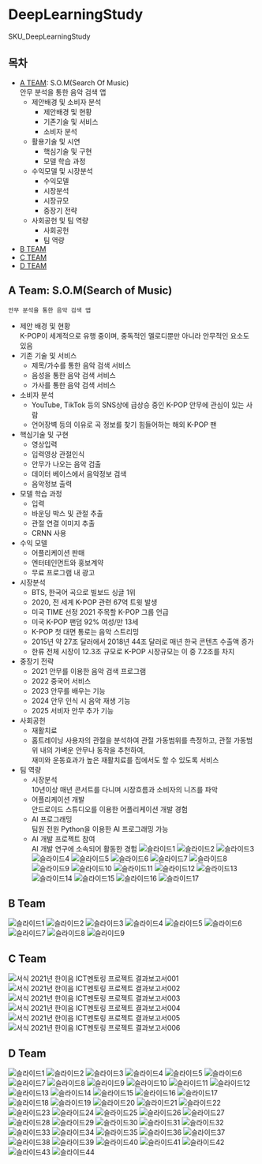# DeepLearningStudy
SKU_DeepLearningStudy


## 목차
- [A TEAM](#A-Team): S.O.M(Search Of Music)  
  안무 분석을 통한 음악 검색 앱  
  - 제안배경 및 소비자 분석
    - 제안배경 및 현황
    - 기존기술 및 서비스
    - 소비자 분석
  - 활용기술 및 시연
    - 핵심기술 및 구현
    - 모델 학습 과정
  - 수익모델 및 시장분석
    - 수익모델
    - 시장분석
    - 시장규모
    - 중장기 전략
  - 사회공헌 및 팀 역량
    - 사회공헌
    - 팀 역량
- [B TEAM](#B-Team)  
- [C TEAM](#C-Team)  
- [D TEAM](#D-Team)  

## A Team: S.O.M(Search of Music)
    안무 분석을 통한 음악 검색 앱  
    
  - 제안 배경 및 현황  
    K-POP이 세계적으로 유행 중이며, 중독적인 멜로디뿐만 아니라 안무적인 요소도 있음
  - 기존 기술 및 서비스  
    - 제목/가수를 통한 음악 검색 서비스
    - 음성을 통한 음악 검색 서비스
    - 가사를 통한 음악 검색 서비스
  - 소비자 분석
    - YouTube, TikTok 등의 SNS상에 급상승 중인 K-POP 안무에 관심이 있는 사람
    - 언어장벽 등의 이유로 곡 정보를 찾기 힘들어하는 해외 K-POP 팬
  - 핵심기술 및 구현
    - 영상입력
    - 입력영상 관절인식
    - 안무가 나오는 음악 검출
    - 데이터 베이스에서 음악정보 검색
    - 음악정보 출력
  - 모델 학습 과정
    - 입력
    - 바운딩 박스 및 관절 추출
    - 관절 연결 이미지 추출
    - CRNN 사용
  - 수익 모델
    - 어플리케이션 판매
    - 엔터테인먼트와 홍보계약
    - 무료 프로그램 내 광고
  - 시장분석
    - BTS, 한국어 곡으로 빌보드 싱글 1위
    - 2020, 전 세계 K-POP 관련 67억 트윗 발생
    - 미국 TIME 선정 2021 주목할 K-POP 그룹 언급
    - 미국 K-POP 팬덤 92% 여성/만 13세
    - K-POP 첫 대면 통로는 음악 스트리밍
    - 2015년 약 27조 달러에서 2018년 44조 달러로 매년 한국 콘텐츠 수출액 증가
    - 한류 전체 시장이 12.3조 규모로 K-POP 시장규모는 이 중 7.2조를 차지
  - 중장기 전략
    - 2021 안무를 이용한 음악 검색 프로그램
    - 2022 중국어 서비스
    - 2023 안무를 배우는 기능
    - 2024 안무 인식 시 음악 재생 기능
    - 2025 서비자 안무 추가 기능
  - 사회공헌
    - 재활치료
    - 홈트레이닝
    사용자의 관절을 분석하여 관절 가동범위를 측정하고, 관절 가동범위 내의 가벼운 안무나 동작을 추천하여,  
    재미와 운동효과가 높은 재활치료를 집에서도 할 수 있도록 서비스
  - 팀 역량
    - 시장분석  
      10년이상 매년 콘서트를 다니며 시장흐름과 소비자의 니즈를 파악
    - 어플리케이션 개발  
      안드로이드 스튜디오를 이용한 어플리케이션 개발 경험
    - AI 프로그래밍  
      팀원 전원 Python을 이용한 AI 프로그래밍 가능
    - AI 개발 프로젝트 참여  
      AI 개발 연구에 소속되어 활동한 경험
![슬라이드1](https://user-images.githubusercontent.com/59362257/152639519-65d7963d-6617-4983-b005-eaeab46c0c0f.JPG)
![슬라이드2](https://user-images.githubusercontent.com/59362257/152639520-6ac34ff8-684c-4cd5-9e17-67d2a8697f59.JPG)
![슬라이드3](https://user-images.githubusercontent.com/59362257/152639521-617e3c9d-dc44-49ef-b25b-ddb4d6b96f5f.JPG)
![슬라이드4](https://user-images.githubusercontent.com/59362257/152639522-bce100aa-aa47-41b0-b823-5883d2a2115c.JPG)
![슬라이드5](https://user-images.githubusercontent.com/59362257/152639523-2d2cd2e7-6146-45dd-8645-07460b39df88.JPG)
![슬라이드6](https://user-images.githubusercontent.com/59362257/152639525-9f88bbd5-3ed5-46fd-9342-d4e6beec5ba2.JPG)
![슬라이드7](https://user-images.githubusercontent.com/59362257/152639527-f60cf8ec-e8ab-4598-8e65-2c40f195c79c.JPG)
![슬라이드8](https://user-images.githubusercontent.com/59362257/152639529-e2e8ce49-a12c-47ec-8a18-5031fb0e0977.JPG)
![슬라이드9](https://user-images.githubusercontent.com/59362257/152639530-17a0d53b-d935-46d6-9e8b-249c2ac2ed06.JPG)
![슬라이드10](https://user-images.githubusercontent.com/59362257/152639531-2c4e2953-d599-4e55-a16a-7572da015be9.JPG)
![슬라이드11](https://user-images.githubusercontent.com/59362257/152639532-5e4ce3b3-95cf-4fa1-bbb5-115c9cd56c42.JPG)
![슬라이드12](https://user-images.githubusercontent.com/59362257/152639533-ec52cafc-3d7e-4dd6-88e3-4c58390dfe32.JPG)
![슬라이드13](https://user-images.githubusercontent.com/59362257/152639534-967436fe-3d5a-4248-a507-1846573bd39f.JPG)
![슬라이드14](https://user-images.githubusercontent.com/59362257/152639535-e291b575-ba3f-4332-8951-c3d11d4b7bc2.JPG)
![슬라이드15](https://user-images.githubusercontent.com/59362257/152639537-75d390d5-a37f-4d6c-a411-3992024df45b.JPG)
![슬라이드16](https://user-images.githubusercontent.com/59362257/152639540-c7554264-b7dd-4391-af48-eeb65753b11a.JPG)
![슬라이드17](https://user-images.githubusercontent.com/59362257/152639541-262cf4f0-6c34-4615-9ff0-2d6795a871d1.JPG)


## B Team
![슬라이드1](https://user-images.githubusercontent.com/59362257/152640125-4c6dec9a-c6c5-47f1-ba04-90f2d2f785e4.JPG)
![슬라이드2](https://user-images.githubusercontent.com/59362257/152640126-121486d3-9840-4e86-8c3a-97a20f794875.JPG)
![슬라이드3](https://user-images.githubusercontent.com/59362257/152640127-3ad5c4e2-f60e-4548-83a3-f735e58b4318.JPG)
![슬라이드4](https://user-images.githubusercontent.com/59362257/152640128-5bdc3a6e-938c-4be2-8d14-5844e28cc973.JPG)
![슬라이드5](https://user-images.githubusercontent.com/59362257/152640130-3294a675-4631-4e0d-89a5-c65a01212132.JPG)
![슬라이드6](https://user-images.githubusercontent.com/59362257/152640131-36145511-1175-431e-a219-fa5a8bc59c66.JPG)
![슬라이드7](https://user-images.githubusercontent.com/59362257/152640132-623c641b-2d30-4388-a47d-821a914c500e.JPG)
![슬라이드8](https://user-images.githubusercontent.com/59362257/152640135-e0bce30f-3f13-4d95-aefd-9c654cdcc168.JPG)
![슬라이드9](https://user-images.githubusercontent.com/59362257/152640136-70c2e00b-b649-48e2-9fce-6f8eab6c05bf.JPG)


## C Team
![서식  2021년 한이음 ICT멘토링 프로젝트 결과보고서001](https://user-images.githubusercontent.com/59362257/152640567-e399894e-8007-4314-85e5-7c22ee36388e.jpg)
![서식  2021년 한이음 ICT멘토링 프로젝트 결과보고서002](https://user-images.githubusercontent.com/59362257/152640569-06cdab5a-0a29-4b8c-a039-0559e457d7f6.jpg)
![서식  2021년 한이음 ICT멘토링 프로젝트 결과보고서003](https://user-images.githubusercontent.com/59362257/152640570-99cf7901-8e6f-490c-ad57-67cc2a59722e.jpg)
![서식  2021년 한이음 ICT멘토링 프로젝트 결과보고서004](https://user-images.githubusercontent.com/59362257/152640571-6d4a0f12-f315-43db-85bd-f0f9a1a2492c.jpg)
![서식  2021년 한이음 ICT멘토링 프로젝트 결과보고서005](https://user-images.githubusercontent.com/59362257/152640572-15dd2a64-9d24-47c4-b369-f12a20dcad95.jpg)
![서식  2021년 한이음 ICT멘토링 프로젝트 결과보고서006](https://user-images.githubusercontent.com/59362257/152640573-88783c91-d4be-405c-989d-096302d4dc45.jpg)

## D Team
![슬라이드1](https://user-images.githubusercontent.com/59362257/152640610-7ca8b65c-575c-4cd7-a024-7dc5c92f476d.JPG)
![슬라이드2](https://user-images.githubusercontent.com/59362257/152640612-b6791b0f-a623-4fc2-9029-1dafaecf048e.JPG)
![슬라이드3](https://user-images.githubusercontent.com/59362257/152640613-a0ce6bcd-9270-4136-ac62-8ccbd1188f61.JPG)
![슬라이드4](https://user-images.githubusercontent.com/59362257/152640614-59c2e7ce-c957-486d-a9ac-ccd946772bb7.JPG)
![슬라이드5](https://user-images.githubusercontent.com/59362257/152640616-5bf82ac7-4a68-411e-b1f8-7814052420f7.JPG)
![슬라이드6](https://user-images.githubusercontent.com/59362257/152640618-0add2e99-8898-450a-a55f-9ef8ae2432d6.JPG)
![슬라이드7](https://user-images.githubusercontent.com/59362257/152640619-e25028a6-eef3-4bcf-8613-38bd21ca34fa.JPG)
![슬라이드8](https://user-images.githubusercontent.com/59362257/152640620-1f0b8692-2429-4035-8fa8-cff574ed97eb.JPG)
![슬라이드9](https://user-images.githubusercontent.com/59362257/152640621-03a1c9df-b3be-46c0-a652-94cd1263e0a8.JPG)
![슬라이드10](https://user-images.githubusercontent.com/59362257/152640622-a77deb84-ab80-4315-b1c5-50a1698fd1d3.JPG)
![슬라이드11](https://user-images.githubusercontent.com/59362257/152640623-cdfcbecf-62a9-4645-bf67-73ac0d8c6ee8.JPG)
![슬라이드12](https://user-images.githubusercontent.com/59362257/152640624-8b4d12b8-f5e2-4db7-9bcc-581eae537ee6.JPG)
![슬라이드13](https://user-images.githubusercontent.com/59362257/152640625-902859ca-a5f3-4aec-a46d-577014d66f3e.JPG)
![슬라이드14](https://user-images.githubusercontent.com/59362257/152640626-ad0108aa-5133-45e6-a290-ba280965700b.JPG)
![슬라이드15](https://user-images.githubusercontent.com/59362257/152640627-73465294-40f8-4959-bc1f-1f6e363ce65e.JPG)
![슬라이드16](https://user-images.githubusercontent.com/59362257/152640628-ad8b17e4-9656-4343-8273-2e53dc61f2f4.JPG)
![슬라이드17](https://user-images.githubusercontent.com/59362257/152640630-b0b7e5ab-b9c0-48f8-b5b6-80c247d3c3c5.JPG)
![슬라이드18](https://user-images.githubusercontent.com/59362257/152640631-fdfc7d01-20f0-4e6d-bb29-1354c488fccf.JPG)
![슬라이드19](https://user-images.githubusercontent.com/59362257/152640632-f019963b-1f14-4d03-bf3f-5cf24a6e52dd.JPG)
![슬라이드20](https://user-images.githubusercontent.com/59362257/152640635-5e6493b9-5d40-4a2f-abca-fdc8974fdb82.JPG)
![슬라이드21](https://user-images.githubusercontent.com/59362257/152640636-11ae6e25-b441-4b07-b875-81279a0715a2.JPG)
![슬라이드22](https://user-images.githubusercontent.com/59362257/152640637-c8c358f0-83ee-4e63-9b5a-79154960f046.JPG)
![슬라이드23](https://user-images.githubusercontent.com/59362257/152640638-a074a4cc-8e16-4d21-ab6f-247dd995a421.JPG)
![슬라이드24](https://user-images.githubusercontent.com/59362257/152640639-ed3e81dd-60d5-478d-8fbb-c59e384ccd2b.JPG)
![슬라이드25](https://user-images.githubusercontent.com/59362257/152640643-586b3859-9ac7-4ca8-8003-ad323377cae7.JPG)
![슬라이드26](https://user-images.githubusercontent.com/59362257/152640644-94109a5f-35ba-4f88-8014-71ec3d0b9ebb.JPG)
![슬라이드27](https://user-images.githubusercontent.com/59362257/152640645-a3ebf4ec-2ecf-401d-9749-4df26934c0e9.JPG)
![슬라이드28](https://user-images.githubusercontent.com/59362257/152640647-3a4b194d-4fd2-443a-b653-ce709ef4befc.JPG)
![슬라이드29](https://user-images.githubusercontent.com/59362257/152640649-27cba2cb-b78d-454d-96d9-65790781b4ed.JPG)
![슬라이드30](https://user-images.githubusercontent.com/59362257/152640650-68f6a9b3-9223-47a4-bead-b9658713f413.JPG)
![슬라이드31](https://user-images.githubusercontent.com/59362257/152640652-9e921224-e48f-4df1-87ab-9c18e52b7330.JPG)
![슬라이드32](https://user-images.githubusercontent.com/59362257/152640653-87df3d98-972a-4cf0-b04a-3f6e90936f79.JPG)
![슬라이드33](https://user-images.githubusercontent.com/59362257/152640654-6d305506-2c5d-46ac-a4d1-32e99adf11b9.JPG)
![슬라이드34](https://user-images.githubusercontent.com/59362257/152640655-b6b0fea3-3d04-42e6-b03a-0f7845c56188.JPG)
![슬라이드35](https://user-images.githubusercontent.com/59362257/152640656-7f2399d0-1092-44e5-bdfb-1ff7cb180309.JPG)
![슬라이드36](https://user-images.githubusercontent.com/59362257/152640657-74c14d4d-b773-440b-a207-9a92ad3b4803.JPG)
![슬라이드37](https://user-images.githubusercontent.com/59362257/152640658-dad63227-727c-444a-bcb9-70787e9954e5.JPG)
![슬라이드38](https://user-images.githubusercontent.com/59362257/152640660-57651c79-1703-47fc-a633-d940170acef2.JPG)
![슬라이드39](https://user-images.githubusercontent.com/59362257/152640661-b6be6316-713b-4631-9061-3d226d960ea9.JPG)
![슬라이드40](https://user-images.githubusercontent.com/59362257/152640663-cac1af32-0864-462d-8571-2715e7d3f016.JPG)
![슬라이드41](https://user-images.githubusercontent.com/59362257/152640664-8a7a3e67-f5ad-49ab-9911-cbe69f890727.JPG)
![슬라이드42](https://user-images.githubusercontent.com/59362257/152640665-721be875-c0de-416b-a12d-c4738c96f943.JPG)
![슬라이드43](https://user-images.githubusercontent.com/59362257/152640666-ad2c2f3f-e97f-480f-ba7e-4dbcdfa1b8e6.JPG)
![슬라이드44](https://user-images.githubusercontent.com/59362257/152640667-ab27af3a-e69c-4a86-966f-5275152985c9.JPG)
